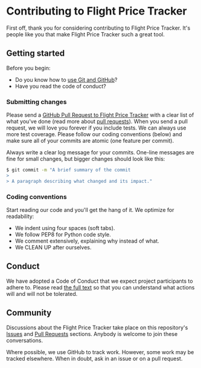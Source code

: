 # Contributing to Flight Price Tracker

First off, thank you for considering contributing to Flight Price Tracker. It's people like you that make Flight Price Tracker such a great tool.

## Getting started

Before you begin:
- Do you know how to [use Git and GitHub](https://guides.github.com/activities/hello-world/)?
- Have you read the code of conduct?

### Submitting changes

Please send a [GitHub Pull Request to Flight Price Tracker](https://github.com/weckerleben/flight-price-tracker/pull/new/master) with a clear list of what you've done (read more about [pull requests](https://help.github.com/articles/about-pull-requests/)). When you send a pull request, we will love you forever if you include tests. We can always use more test coverage. Please follow our coding conventions (below) and make sure all of your commits are atomic (one feature per commit).

Always write a clear log message for your commits. One-line messages are fine for small changes, but bigger changes should look like this:

```sh
$ git commit -m "A brief summary of the commit
> 
> A paragraph describing what changed and its impact."
```

### Coding conventions

Start reading our code and you'll get the hang of it. We optimize for readability:

- We indent using four spaces (soft tabs).
- We follow PEP8 for Python code style.
- We comment extensively, explaining why instead of what.
- We CLEAN UP after ourselves.

## Conduct

We have adopted a Code of Conduct that we expect project participants to adhere to. Please read [the full text](CODE_OF_CONDUCT.md) so that you can understand what actions will and will not be tolerated.

## Community

Discussions about the Flight Price Tracker take place on this repository's [Issues](https://github.com/weckerleben/flight-price-tracker/issues) and [Pull Requests](https://github.com/weckerleben/flight-price-tracker/pulls) sections. Anybody is welcome to join these conversations.

Where possible, we use GitHub to track work. However, some work may be tracked elsewhere. When in doubt, ask in an issue or on a pull request.
